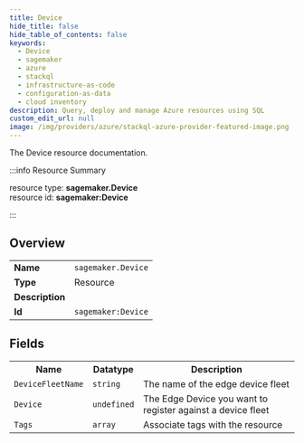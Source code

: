 ```yaml
---
title: Device
hide_title: false
hide_table_of_contents: false
keywords:
  - Device
  - sagemaker
  - azure
  - stackql
  - infrastructure-as-code
  - configuration-as-data
  - cloud inventory
description: Query, deploy and manage Azure resources using SQL
custom_edit_url: null
image: /img/providers/azure/stackql-azure-provider-featured-image.png
---
```

The Device resource documentation.

:::info Resource Summary

<div class="row">
<div class="providerDocColumn">
<span>resource type:&nbsp;<b>sagemaker.Device</b></span><br />
<span>resource id:&nbsp;<b>sagemaker:Device</b></span><br />
</div>
</div>

:::

## Overview
<table><tbody>
<tr><td><b>Name</b></td><td><code>sagemaker.Device</code></td></tr>
<tr><td><b>Type</b></td><td>Resource</td></tr>
<tr><td><b>Description</b></td><td></td></tr>
<tr><td><b>Id</b></td><td><code>sagemaker:Device</code></td></tr>
</tbody></table>

## Fields
<table><tbody>
<tr><th>Name</th><th>Datatype</th><th>Description</th></tr>
<tr><td><code>DeviceFleetName</code></td><td><code>string</code></td><td>The name of the edge device fleet</td></tr><tr><td><code>Device</code></td><td><code>undefined</code></td><td>The Edge Device you want to register against a device fleet</td></tr><tr><td><code>Tags</code></td><td><code>array</code></td><td>Associate tags with the resource</td></tr>
</tbody></table>